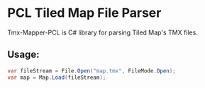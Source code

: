 # PCL Tiled Map File Parser 
Tmx-Mapper-PCL is C# library for parsing Tiled Map's TMX files.

## Usage:
```csharp
var fileStream = File.Open("map.tmx", FileMode.Open);
var map = Map.Load(fileStream);
```
